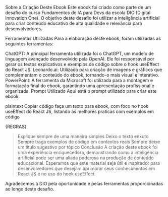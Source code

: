 Sobre a Criação Deste Ebook
Este ebook foi criado como parte de um desafio do curso Fundamentos de IA para Devs da escola DIO (Digital Innovation One). O objetivo deste desafio foi utilizar a inteligência artificial para criar conteúdo educativo de alta qualidade e relevância para desenvolvedores.

Ferramentas Utilizadas
Para a elaboração deste ebook, foram utilizadas as seguintes ferramentas:

ChatGPT: A principal ferramenta utilizada foi o ChatGPT, um modelo de linguagem avançado desenvolvido pela OpenAI. Ele foi responsável por gerar os textos explicativos e exemplos de código sobre o hook useEffect do React JS.
Leonardo.ai: Utilizado para criação de imagens e gráficos que complementam o conteúdo do ebook, tornando-o mais visual e interativo.
PowerPoint: A ferramenta da Microsoft foi utilizada para a montagem e formatação final do ebook, garantindo uma apresentação profissional e organizada.
Prompt Utilizado
Aqui está o prompt utilizado para criar este ebook:

plaintext
Copiar código
faça um texto para ebook, com foco no hook useEffect do React JS, listando as melhores praticas com exemplos em código

{REGRAS}
> Explique sempre de uma maneira simples
> Deixo o texto enxuto
> Sempre traga exemplos de código em contextos reais
> Sempre deixe um título sugestivo por tópico
Conclusão
A criação deste ebook foi uma experiência enriquecedora, demonstrando como a inteligência artificial pode ser uma aliada poderosa na produção de conteúdo educacional. Esperamos que este material seja útil e inspirador para desenvolvedores que desejam aprimorar seus conhecimentos em React JS e no uso do hook useEffect.

Agradecemos à DIO pela oportunidade e pelas ferramentas proporcionadas ao longo deste desafio.